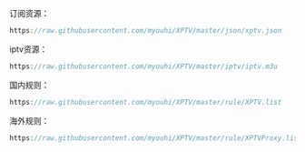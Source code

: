 订阅资源：<br>
```Java
https://raw.githubusercontent.com/myouhi/XPTV/master/json/xptv.json
```
iptv资源：<br>
```Java
https://raw.githubusercontent.com/myouhi/XPTV/master/iptv/iptv.m3u
```
国内规则：<br>
```Java
https://raw.githubusercontent.com/myouhi/XPTV/master/rule/XPTV.list
```
海外规则：<br>
```Java
https://raw.githubusercontent.com/myouhi/XPTV/master/rule/XPTVProxy.list
```
